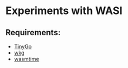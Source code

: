 # Experiments with WASI

## Requirements:
- [TinyGo](https://github.com/tinygo-org/tinygo)
- [wkg](https://github.com/bytecodealliance/wasm-pkg-tools)
- [wasmtime](https://github.com/bytecodealliance/wasmtime)